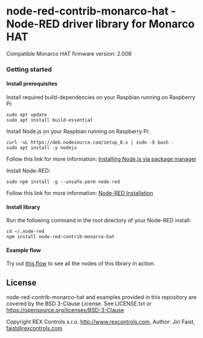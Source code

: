 # node-red-contrib-monarco-hat - Node-RED driver library for Monarco HAT

Compatible Monarco HAT firmware version: 2.006

### Getting started

#### Install prerequisites
Install required build-dependencies on your Raspbian running on Raspberry Pi:
```
sudo apt update
sudo apt install build-essential 
```
Install Node.js on your Raspbian running on Raspberry Pi:
```
curl -sL https://deb.nodesource.com/setup_8.x | sudo -E bash -
sudo apt install -y nodejs
```
Follow this link for more information: [Installing Node.js via package manager](https://nodejs.org/en/download/package-manager/#debian-and-ubuntu-based-linux-distributions)

Install Node-RED:
```
sudo npm install -g --unsafe-perm node-red
```
Follow this link for more information: [Node-RED Installation](https://nodered.org/docs/getting-started/installation)

#### Install library
Run the following command in the root directory of your Node-RED install:
```
cd ~/.node-red
npm install node-red-contrib-monarco-hat
```

#### Example flow
Try out [this flow](https://flows.nodered.org/flow/b798499fe802ac146fe9539ab787b620) to see all the nodes of this library in action.

## License

node-red-contrib-monarco-hat and examples provided in this repository are covered by the BSD 3-Clause License. See LICENSE.txt or https://opensource.org/licenses/BSD-3-Clause

Copyright REX Controls s.r.o. http://www.rexcontrols.com, Author: Jiri Faist, <faist@rexcontrols.com>